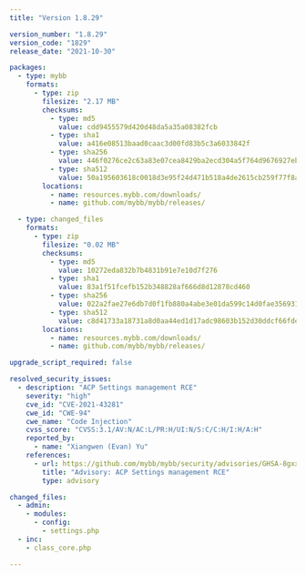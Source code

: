 ```yaml
---
title: "Version 1.8.29"

version_number: "1.8.29"
version_code: "1829"
release_date: "2021-10-30"

packages:
  - type: mybb
    formats:
      - type: zip
        filesize: "2.17 MB"
        checksums:
          - type: md5
            value: cdd9455579d420d48da5a35a08382fcb
          - type: sha1
            value: a416e08513baad0caac3d00fd83b5c3a6033842f
          - type: sha256
            value: 446f0276ce2c63a83e07cea8429ba2ecd304a5f764d9676927eb022c75cb4998
          - type: sha512
            value: 50a195603618c0018d3e95f24d471b518a4de2615cb259f77f8a5d0342516043df68b2dd39666359a1e9224a5856f2c46eb9dc69d870804cbc50bfda9635c80a
        locations:
          - name: resources.mybb.com/downloads/
          - name: github.com/mybb/mybb/releases/

  - type: changed_files
    formats:
      - type: zip
        filesize: "0.02 MB"
        checksums:
          - type: md5
            value: 10272eda832b7b4831b91e7e10d7f276
          - type: sha1
            value: 83a1f51fcefb152b348828af666d8d12878cd460
          - type: sha256
            value: 022a2fae27e6db7d0f1fb880a4abe3e01da599c14d0fae356931ff5d3e52bcac
          - type: sha512
            value: c8d41733a18731a8d0aa44ed1d17adc98603b152d30ddcf66fde765bbc50b6836c14761318dadd77b7b7e26f137d1005fb54981047e0e3da3d321434d9db27e6
        locations:
          - name: resources.mybb.com/downloads/
          - name: github.com/mybb/mybb/releases/

upgrade_script_required: false

resolved_security_issues:
  - description: "ACP Settings management RCE"
    severity: "high"
    cve_id: "CVE-2021-43281"
    cwe_id: "CWE-94"
    cwe_name: "Code Injection"
    cvss_score: "CVSS:3.1/AV:N/AC:L/PR:H/UI:N/S:C/C:H/I:H/A:H"
    reported_by:
      - name: "Xiangwen (Evan) Yu"
    references:
      - url: https://github.com/mybb/mybb/security/advisories/GHSA-8gxx-vmr9-h39p
        title: "Advisory: ACP Settings management RCE"
        type: advisory

changed_files:
  - admin:
    - modules:
      - config:
        - settings.php
  - inc:
    - class_core.php

---
```

